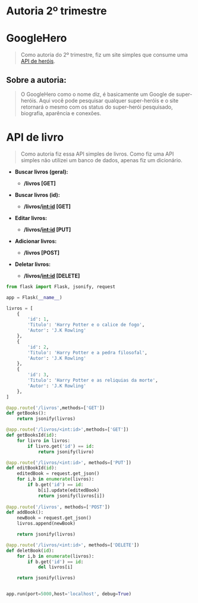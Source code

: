 # Autoria 2º trimestre

# GoogleHero
> Como autoria do 2º trimestre, fiz um site simples que consume uma [API de heróis](https://superheroapi.com/).

## Sobre a autoria:
> O GoogleHero como o nome diz, é basicamente um Google de super-heróis. Aqui você pode pesquisar qualquer super-heróis e o site retornará o mesmo com os status do super-herói pesquisado, biografia, aparência e conexões.

# API de livro
> Como autoria fiz essa API simples de livros.
> Como fiz uma API simples não utilizei um banco de dados, apenas fiz um dicionário.

- **Buscar livros (geral):**
  - **/livros [GET]**

- **Buscar livros (id):**
  - **/livros/<int:id> [GET]**

- **Editar livros:**
  - **/livros/<int:id> [PUT]**
 
- **Adicionar livros:**
  - **/livros [POST]**
 
- **Deletar livros:**
  - **/livros/<int:id> [DELETE]**

```python
from flask import Flask, jsonify, request

app = Flask(__name__)

livros = [
    {
        'id': 1,
        'Titulo': 'Harry Potter e o calice de fogo',
        'Autor': 'J.K Rowling'
    },
    {
        'id': 2,
        'Titulo': 'Harry Potter e a pedra filosofal',
        'Autor': 'J.K Rowling'
    },
    {
        'id': 3,
        'Titulo': 'Harry Potter e as reliquias da morte',
        'Autor': 'J.K Rowling'
    },
]

@app.route('/livros',methods=['GET'])
def getBooks():
    return jsonify(livros)

@app.route('/livros/<int:id>',methods=['GET'])
def getBooksId(id):
    for livro in livros:
        if livro.get('id') == id:
            return jsonify(livro)

@app.route('/livros/<int:id>', methods=['PUT'])
def editBookId(id):
    editedBook = request.get_json()
    for i,b in enumerate(livros):
        if b.get('id') == id:
            b[i].update(editedBook)
            return jsonify(livros[i])
        
@app.route('/livros', methods=['POST'])
def addBook():
    newBook = request.get_json()
    livros.append(newBook)

    return jsonify(livros)

@app.route('/livros/<int:id>', methods=['DELETE'])
def deletBook(id):
    for i,b in enumerate(livros):
        if b.get('id') == id:
            del livros[i]

    return jsonify(livros)


app.run(port=5000,host='localhost', debug=True)
```
     
